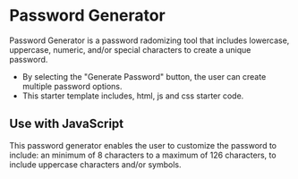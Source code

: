 # Password Generator 
Password Generator is a password radomizing tool that includes lowercase, uppercase, numeric, and/or special characters to create a unique password. </p>

* By selecting the "Generate Password" button, the user can create multiple password options.
* This starter template includes, html, js and css starter code.



## Use with JavaScript
This password generator enables the user to customize the password to include: an minimum of 8 characters to a maximum of 126 characters, to include uppercase characters and/or symbols. 
